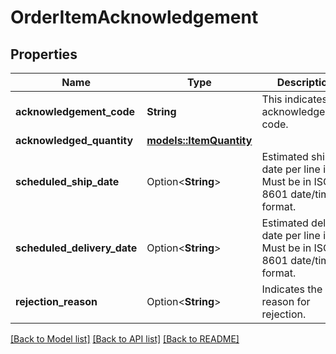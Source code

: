 # OrderItemAcknowledgement

## Properties

Name | Type | Description | Notes
------------ | ------------- | ------------- | -------------
**acknowledgement_code** | **String** | This indicates the acknowledgement code. | 
**acknowledged_quantity** | [**models::ItemQuantity**](ItemQuantity.md) |  | 
**scheduled_ship_date** | Option<**String**> | Estimated ship date per line item. Must be in ISO-8601 date/time format. | [optional]
**scheduled_delivery_date** | Option<**String**> | Estimated delivery date per line item. Must be in ISO-8601 date/time format. | [optional]
**rejection_reason** | Option<**String**> | Indicates the reason for rejection. | [optional]

[[Back to Model list]](../README.md#documentation-for-models) [[Back to API list]](../README.md#documentation-for-api-endpoints) [[Back to README]](../README.md)


